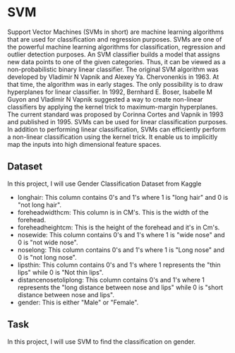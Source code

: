 # SVM
Support Vector Machines (SVMs in short) are machine learning algorithms that are used for classification and regression purposes. SVMs are one of the powerful machine learning algorithms for classification, regression and outlier detection purposes. An SVM classifier builds a model that assigns new data points to one of the given categories. Thus, it can be viewed as a non-probabilistic binary linear classifier. The original SVM algorithm was developed by Vladimir N Vapnik and Alexey Ya. Chervonenkis in 1963. At that time, the algorithm was in early stages. The only possibility is to draw hyperplanes for linear classifier. In 1992, Bernhard E. Boser, Isabelle M Guyon and Vladimir N Vapnik suggested a way to create non-linear classifiers by applying the kernel trick to maximum-margin hyperplanes. The current standard was proposed by Corinna Cortes and Vapnik in 1993 and published in 1995. SVMs can be used for linear classification purposes. In addition to performing linear classification, SVMs can efficiently perform a non-linear classification using the kernel trick. It enable us to implicitly map the inputs into high dimensional feature spaces.

## Dataset
In this project, I will use Gender Classification Dataset from Kaggle
 - longhair: This column contains 0's and 1's where 1 is "long hair" and 0 is "not long hair".
 - foreheadwidthcm: This column is in CM's. This is the width of the forehead. 
 - foreheadheightcm: This is the height of the forehead and it's in Cm's.
 - nosewide: This column contains 0's and 1's where 1 is "wide nose" and 0 is "not wide nose". 
 - noselong: This column contains 0's and 1's where 1 is "Long nose" and 0 is "not long nose".
 - lipsthin: This column contains 0's and 1's where 1 represents the "thin lips" while 0 is "Not thin lips".
 - distancenosetoliplong: This column contains 0's and 1's where 1 represents the "long distance between nose and lips" while 0 is "short distance between nose and lips".
 - gender: This is either "Male" or "Female".

## Task
In this project, I will use SVM to find the classification on gender.
